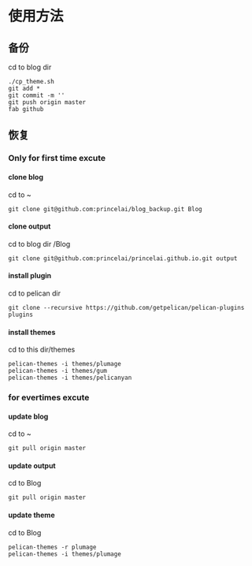 # 使用方法

## 备份
cd to blog dir
```
./cp_theme.sh
git add *
git commit -m ''
git push origin master
fab github
```



## 恢复

### Only for first time excute

#### clone blog

cd to ~

```
git clone git@github.com:princelai/blog_backup.git Blog
```

#### 

#### clone output

cd to blog dir /Blog

```
git clone git@github.com:princelai/princelai.github.io.git output
```



#### install plugin

cd to pelican dir

```
git clone --recursive https://github.com/getpelican/pelican-plugins plugins
```



#### install themes

cd to this dir/themes

```
pelican-themes -i themes/plumage
pelican-themes -i themes/gum
pelican-themes -i themes/pelicanyan
```

#### 

### for evertimes excute

#### update blog

cd to ~

```
git pull origin master
```



#### update output 

cd to Blog

```
git pull origin master
```


#### update theme

cd to Blog

```
pelican-themes -r plumage
pelican-themes -i themes/plumage
```

